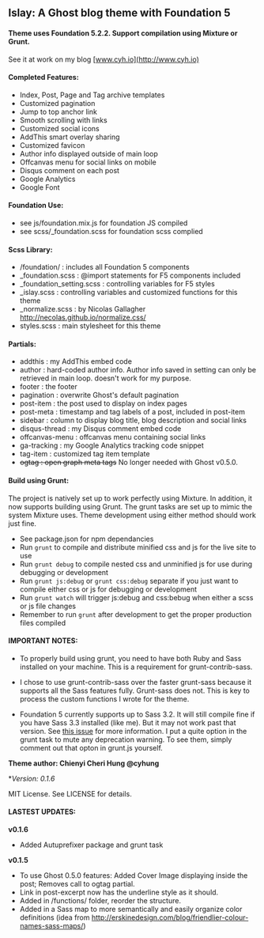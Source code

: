 ## Islay: A Ghost blog theme with Foundation 5

#### Theme uses Foundation 5.2.2. Support compilation using Mixture or Grunt.

See it at work on my blog [www.cyh.io](http://www.cyh.io)

#### Completed Features:

* Index, Post, Page and Tag archive templates
* Customized pagination
* Jump to top anchor link
* Smooth scrolling with links
* Customized social icons
* AddThis smart overlay sharing
* Customized favicon
* Author info displayed outside of main loop
* Offcanvas menu for social links on mobile
* Disqus comment on each post
* Google Analytics
* Google Font

#### Foundation Use:

* see js/foundation.mix.js for foundation JS compiled
* see scss/_foundation.scss for foundation scss complied

#### Scss Library:

* /foundation/ : includes all Foundation 5 components
* _foundation.scss : @import statements for F5 components included
* _foundation_setting.scss : controlling variables for F5 styles 
* _islay.scss : controlling variables and customized functions for this theme
* _normalize.scss : by Nicolas Gallagher http://necolas.github.io/normalize.css/
* styles.scss : main stylesheet for this theme

#### Partials:

* addthis : my AddThis embed code
* author : hard-coded author info. Author info saved in setting can only be retrieved in main loop. doesn't work for my purpose.
* footer : the footer
* pagination : overwrite Ghost's default pagination
* post-item : the post used to display on index pages
* post-meta : timestamp and tag labels of a post, included in post-item
* sidebar : column to display blog title, blog description and social links
* disqus-thread : my Disqus comment embed code
* offcanvas-menu : offcanvas menu containing social links
* ga-tracking : my Google Analytics tracking code snippet
* tag-item : customized tag item template
* ~~ogtag : open graph meta tags~~ No longer needed with Ghost v0.5.0.

#### Build using Grunt:

The project is natively set up to work perfectly using Mixture. In addition, it now supports building using Grunt. The grunt tasks are set up to mimic the system Mixture uses. Theme development using either method should work just fine.

* See package.json for npm dependancies
* Run `grunt` to compile and distribute minified css and js for the live site to use
* Run `grunt debug` to compile nested css and unminified js for use during debugging or development
* Run `grunt js:debug` or `grunt css:debug` separate if you just want to compile either css or js for debugging or development
* Run `grunt watch` will trigger js:debug and css:bebug when either a scss or js file changes
* Remember to run `grunt` after development to get the proper production files compiled

#### IMPORTANT NOTES:

* To properly build using grunt, you need to have both Ruby and Sass installed on your machine. This is a requirement for grunt-contrib-sass.

* I chose to use grunt-contrib-sass over the faster grunt-sass because it supports all the Sass features fully. Grunt-sass does not. This is key to process the custom functions I wrote for the theme.

* Foundation 5 currently supports up to Sass 3.2. It will still compile fine if you have Sass 3.3 installed (like me). But it may not work past that version. See [this issue](https://github.com/zurb/foundation/pull/4392) for more information. I put a quite option in the grunt task to mute any deprecation warning. To see them, simply comment out that opton in grunt.js yourself.


**Theme author: Chienyi Cheri Hung @cyhung**

**Version: 0.1.6*

MIT License. See LICENSE for details.

#### LASTEST UPDATES:

**v0.1.6**

* Added Autuprefixer package and grunt task

**v0.1.5**

* To use Ghost 0.5.0 features: Added Cover Image displaying inside the post; Removes call to ogtag partial. 
* Link in post-excerpt now has the underline style as it should.
* Added in /functions/ folder, reorder the structure.
* Added in a Sass map to more semantically and easily organize color definitions (idea from http://erskinedesign.com/blog/friendlier-colour-names-sass-maps/)

